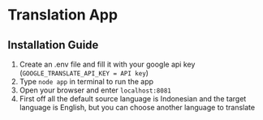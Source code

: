 # Translation App #

## Installation Guide ##

1. Create an .env file and fill it with your google api key (`GOOGLE_TRANSLATE_API_KEY = API key`)
2. Type `node app` in terminal to run the app
3. Open your browser and enter `localhost:8081`
4. First off all the default source language is Indonesian and the target language is English, but you can choose another language to translate  
